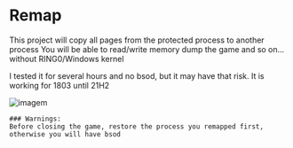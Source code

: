 # Remap

This project will copy all pages from the protected process to another process
You will be able to read/write memory dump the game and so on... without RING0/Windows kernel

I tested it for several hours and no bsod, but it may have that risk.
It is working for 1803 until 21H2

![imagem](https://user-images.githubusercontent.com/29626806/150711433-8da781b3-3952-4586-8a45-2da3909b2510.png)


    ### Warnings:
    Before closing the game, restore the process you remapped first, otherwise you will have bsod
